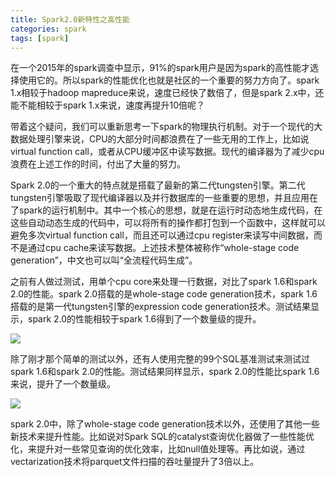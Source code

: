 ```yaml
---
title: Spark2.0新特性之高性能
categories: spark  
tags: [spark]
---
```



在一个2015年的spark调查中显示，91%的spark用户是因为spark的高性能才选择使用它的。所以spark的性能优化也就是社区的一个重要的努力方向了。spark 1.x相较于hadoop mapreduce来说，速度已经快了数倍了，但是spark 2.x中，还能不能相较于spark 1.x来说，速度再提升10倍呢？

<!--more-->


带着这个疑问，我们可以重新思考一下spark的物理执行机制。对于一个现代的大数据处理引擎来说，CPU的大部分时间都浪费在了一些无用的工作上，比如说virtual function call，或者从CPU缓冲区中读写数据。现代的编译器为了减少cpu浪费在上述工作的时间，付出了大量的努力。



Spark 2.0的一个重大的特点就是搭载了最新的第二代tungsten引擎。第二代tungsten引擎吸取了现代编译器以及并行数据库的一些重要的思想，并且应用在了spark的运行机制中。其中一个核心的思想，就是在运行时动态地生成代码，在这些自动动态生成的代码中，可以将所有的操作都打包到一个函数中，这样就可以避免多次virtual function call，而且还可以通过cpu register来读写中间数据，而不是通过cpu cache来读写数据。上述技术整体被称作“whole-stage code generation”，中文也可以叫“全流程代码生成”。



之前有人做过测试，用单个cpu core来处理一行数据，对比了spark 1.6和spark 2.0的性能。spark 2.0搭载的是whole-stage code generation技术，spark 1.6搭载的是第一代tungsten引擎的expression code generation技术。测试结果显示，spark 2.0的性能相较于spark 1.6得到了一个数量级的提升。

![](http://ols7leonh.bkt.clouddn.com//assert/img/bigdata/spark从入门到精通_笔记/spark2_func.png)




除了刚才那个简单的测试以外，还有人使用完整的99个SQL基准测试来测试过spark 1.6和spark 2.0的性能。测试结果同样显示，spark 2.0的性能比spark 1.6来说，提升了一个数量级。


![](http://ols7leonh.bkt.clouddn.com//assert/img/bigdata/spark从入门到精通_笔记/spark2_func2.png)




spark 2.0中，除了whole-stage code generation技术以外，还使用了其他一些新技术来提升性能。比如说对Spark SQL的catalyst查询优化器做了一些性能优化，来提升对一些常见查询的优化效率，比如null值处理等。再比如说，通过vectarization技术将parquet文件扫描的吞吐量提升了3倍以上。






















